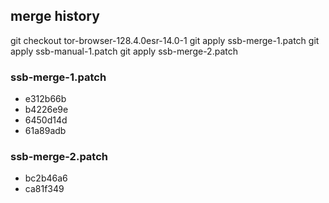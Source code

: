 ## merge history
git checkout tor-browser-128.4.0esr-14.0-1
git apply ssb-merge-1.patch
git apply ssb-manual-1.patch
git apply ssb-merge-2.patch

### ssb-merge-1.patch
- e312b66b
- b4226e9e
- 6450d14d
- 61a89adb
### ssb-merge-2.patch
- bc2b46a6
- ca81f349
